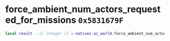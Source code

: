 # force_ambient_num_actors_requested_for_missions `0x5831679F`

```lua
local result --[[ integer ]] = natives.ai_world.force_ambient_num_actors_requested_for_missions()
```